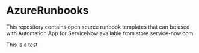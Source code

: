 # AzureRunbooks
This repository contains open source runbook templates that can be used with Automation App for ServiceNow available from store.service-now.com

This is a test
